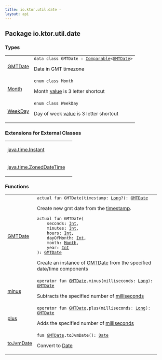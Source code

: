 ```yaml
---
title: io.ktor.util.date - 
layout: api
---
```




## Package io.ktor.util.date

### Types

<table class="api-docs-table">
<tbody>
<tr>
<td markdown="1">

<a href="-g-m-t-date/index.html">GMTDate</a>


</td>
<td markdown="1">
<div class="signature"><code><span class="keyword">data</span> <span class="keyword">class </span><span class="identifier">GMTDate</span>&nbsp;<span class="symbol">:</span>&nbsp;<a href="https://kotlinlang.org/api/latest/jvm/stdlib/kotlin/-comparable/index.html"><span class="identifier">Comparable</span></a><span class="symbol">&lt;</span><a href="-g-m-t-date/index.html"><span class="identifier">GMTDate</span></a><span class="symbol">&gt;</span></code></div>

Date in GMT timezone


</td>
</tr>
<tr>
<td markdown="1">

<a href="-month/index.html">Month</a>


</td>
<td markdown="1">
<div class="signature"><code><span class="keyword">enum</span> <span class="keyword">class </span><span class="identifier">Month</span></code></div>

Month
<a href="-month/value.html">value</a> is 3 letter shortcut


</td>
</tr>
<tr>
<td markdown="1">

<a href="-week-day/index.html">WeekDay</a>


</td>
<td markdown="1">
<div class="signature"><code><span class="keyword">enum</span> <span class="keyword">class </span><span class="identifier">WeekDay</span></code></div>

Day of week
<a href="-week-day/value.html">value</a> is 3 letter shortcut


</td>
</tr>
</tbody>
</table>

### Extensions for External Classes

<table class="api-docs-table">
<tbody>
<tr>
<td markdown="1">

<a href="java.time.-instant/index.html">java.time.Instant</a>


</td>
<td markdown="1">

</td>
</tr>
<tr>
<td markdown="1">

<a href="java.time.-zoned-date-time/index.html">java.time.ZonedDateTime</a>


</td>
<td markdown="1">

</td>
</tr>
</tbody>
</table>

### Functions

<table class="api-docs-table">
<tbody>
<tr>
<td markdown="1">

<a href="-g-m-t-date.html">GMTDate</a>


</td>
<td markdown="1">
<div class="signature"><code><span class="keyword">actual</span> <span class="keyword">fun </span><span class="identifier">GMTDate</span><span class="symbol">(</span><span class="parameterName" id="io.ktor.util.date$GMTDate(kotlin.Long)/timestamp">timestamp</span><span class="symbol">:</span>&nbsp;<a href="https://kotlinlang.org/api/latest/jvm/stdlib/kotlin/-long/index.html"><span class="identifier">Long</span></a><span class="symbol">?</span><span class="symbol">)</span><span class="symbol">: </span><a href="-g-m-t-date/index.html"><span class="identifier">GMTDate</span></a></code></div>

Create new gmt date from the <a href="-g-m-t-date.html#io.ktor.util.date$GMTDate(kotlin.Long)/timestamp">timestamp</a>.

<div class="signature"><code><span class="keyword">actual</span> <span class="keyword">fun </span><span class="identifier">GMTDate</span><span class="symbol">(</span><br/>&nbsp;&nbsp;&nbsp;&nbsp;<span class="parameterName" id="io.ktor.util.date$GMTDate(kotlin.Int, kotlin.Int, kotlin.Int, kotlin.Int, io.ktor.util.date.Month, kotlin.Int)/seconds">seconds</span><span class="symbol">:</span>&nbsp;<a href="https://kotlinlang.org/api/latest/jvm/stdlib/kotlin/-int/index.html"><span class="identifier">Int</span></a><span class="symbol">, </span><br/>&nbsp;&nbsp;&nbsp;&nbsp;<span class="parameterName" id="io.ktor.util.date$GMTDate(kotlin.Int, kotlin.Int, kotlin.Int, kotlin.Int, io.ktor.util.date.Month, kotlin.Int)/minutes">minutes</span><span class="symbol">:</span>&nbsp;<a href="https://kotlinlang.org/api/latest/jvm/stdlib/kotlin/-int/index.html"><span class="identifier">Int</span></a><span class="symbol">, </span><br/>&nbsp;&nbsp;&nbsp;&nbsp;<span class="parameterName" id="io.ktor.util.date$GMTDate(kotlin.Int, kotlin.Int, kotlin.Int, kotlin.Int, io.ktor.util.date.Month, kotlin.Int)/hours">hours</span><span class="symbol">:</span>&nbsp;<a href="https://kotlinlang.org/api/latest/jvm/stdlib/kotlin/-int/index.html"><span class="identifier">Int</span></a><span class="symbol">, </span><br/>&nbsp;&nbsp;&nbsp;&nbsp;<span class="parameterName" id="io.ktor.util.date$GMTDate(kotlin.Int, kotlin.Int, kotlin.Int, kotlin.Int, io.ktor.util.date.Month, kotlin.Int)/dayOfMonth">dayOfMonth</span><span class="symbol">:</span>&nbsp;<a href="https://kotlinlang.org/api/latest/jvm/stdlib/kotlin/-int/index.html"><span class="identifier">Int</span></a><span class="symbol">, </span><br/>&nbsp;&nbsp;&nbsp;&nbsp;<span class="parameterName" id="io.ktor.util.date$GMTDate(kotlin.Int, kotlin.Int, kotlin.Int, kotlin.Int, io.ktor.util.date.Month, kotlin.Int)/month">month</span><span class="symbol">:</span>&nbsp;<a href="-month/index.html"><span class="identifier">Month</span></a><span class="symbol">, </span><br/>&nbsp;&nbsp;&nbsp;&nbsp;<span class="parameterName" id="io.ktor.util.date$GMTDate(kotlin.Int, kotlin.Int, kotlin.Int, kotlin.Int, io.ktor.util.date.Month, kotlin.Int)/year">year</span><span class="symbol">:</span>&nbsp;<a href="https://kotlinlang.org/api/latest/jvm/stdlib/kotlin/-int/index.html"><span class="identifier">Int</span></a><br/><span class="symbol">)</span><span class="symbol">: </span><a href="-g-m-t-date/index.html"><span class="identifier">GMTDate</span></a></code></div>

Create an instance of <a href="-g-m-t-date/index.html">GMTDate</a> from the specified date/time components


</td>
</tr>
<tr>
<td markdown="1">

<a href="minus.html">minus</a>


</td>
<td markdown="1">
<div class="signature"><code><span class="keyword">operator</span> <span class="keyword">fun </span><a href="-g-m-t-date/index.html"><span class="identifier">GMTDate</span></a><span class="symbol">.</span><span class="identifier">minus</span><span class="symbol">(</span><span class="parameterName" id="io.ktor.util.date$minus(io.ktor.util.date.GMTDate, kotlin.Long)/milliseconds">milliseconds</span><span class="symbol">:</span>&nbsp;<a href="https://kotlinlang.org/api/latest/jvm/stdlib/kotlin/-long/index.html"><span class="identifier">Long</span></a><span class="symbol">)</span><span class="symbol">: </span><a href="-g-m-t-date/index.html"><span class="identifier">GMTDate</span></a></code></div>

Subtracts the specified number of <a href="minus.html#io.ktor.util.date$minus(io.ktor.util.date.GMTDate, kotlin.Long)/milliseconds">milliseconds</a>


</td>
</tr>
<tr>
<td markdown="1">

<a href="plus.html">plus</a>


</td>
<td markdown="1">
<div class="signature"><code><span class="keyword">operator</span> <span class="keyword">fun </span><a href="-g-m-t-date/index.html"><span class="identifier">GMTDate</span></a><span class="symbol">.</span><span class="identifier">plus</span><span class="symbol">(</span><span class="parameterName" id="io.ktor.util.date$plus(io.ktor.util.date.GMTDate, kotlin.Long)/milliseconds">milliseconds</span><span class="symbol">:</span>&nbsp;<a href="https://kotlinlang.org/api/latest/jvm/stdlib/kotlin/-long/index.html"><span class="identifier">Long</span></a><span class="symbol">)</span><span class="symbol">: </span><a href="-g-m-t-date/index.html"><span class="identifier">GMTDate</span></a></code></div>

Adds the specified number of <a href="plus.html#io.ktor.util.date$plus(io.ktor.util.date.GMTDate, kotlin.Long)/milliseconds">milliseconds</a>


</td>
</tr>
<tr>
<td markdown="1">

<a href="to-jvm-date.html">toJvmDate</a>


</td>
<td markdown="1">
<div class="signature"><code><span class="keyword">fun </span><a href="-g-m-t-date/index.html"><span class="identifier">GMTDate</span></a><span class="symbol">.</span><span class="identifier">toJvmDate</span><span class="symbol">(</span><span class="symbol">)</span><span class="symbol">: </span><a href="http://docs.oracle.com/javase/6/docs/api/java/util/Date.html"><span class="identifier">Date</span></a></code></div>

Convert to <a href="http://docs.oracle.com/javase/6/docs/api/java/util/Date.html">Date</a>


</td>
</tr>
</tbody>
</table>
